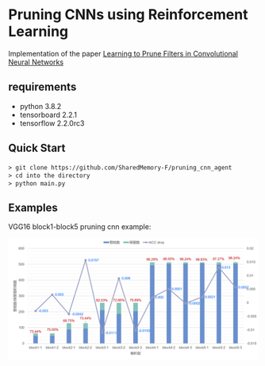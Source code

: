 # Pruning CNNs using Reinforcement Learning
Implementation of the paper [Learning to Prune Filters in Convolutional Neural Networks](https://arxiv.org/pdf/1801.07365.pdf)

## requirements

- python  3.8.2               
- tensorboard 2.2.1     
- tensorflow 2.2.0rc3 

## Quick Start
```
> git clone https://github.com/SharedMemory-F/pruning_cnn_agent
> cd into the directory 
> python main.py
```

## Examples
VGG16 block1-block5 pruning cnn example:

![the block1-conv2 example](./images/test_vgg16.png)